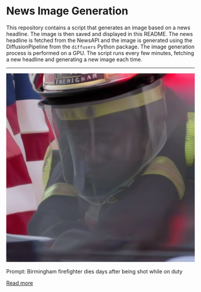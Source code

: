 # News Image Generation
This repository contains a script that generates an image based on a news headline. The image is then saved and displayed in this README.
The news headline is fetched from the NewsAPI and the image is generated using the DiffusionPipeline from the `diffusers` Python package. The image generation process is performed on a GPU.
The script runs every few minutes, fetching a new headline and generating a new image each time.

---

![Generated Image](image.png)

Prompt: Birmingham firefighter dies days after being shot while on duty

[Read more](https://www.cbsnews.com/news/jordan-melton-birmingham-firefighter-dies-shot-jamel-jones/)